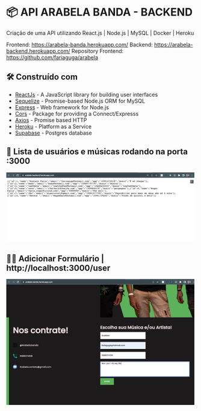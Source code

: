 # 📦 API ARABELA BANDA - BACKEND

Criação de uma API utilizando React.js | Node.js | MySQL | Docker | Heroku 

Frontend: https://arabela-banda.herokuapp.com/
Backend: https://arabela-backend.herokuapp.com/
Repository Frontend: https://github.com/fariaguga/arabela

## 🛠️ Construído com

* [ReactJs](https://reactjs.org/) - A JavaScript library for building user interfaces
* [Sequelize](https://www.npmjs.com/package/sequelize) - Promise-based Node.js ORM for MySQL
* [Express](https://expressjs.com/) - Web framework for Node.js
* [Cors](https://www.npmjs.com/package/cors) - Package for providing a Connect/Expresss
* [Axios](https://axios-http.com/docs/intro) - Promise based HTTP
* [Heroku](https://heroku.com/) - Platform as a Service
* [Supabase](https://supabase.com/) - Postgres database


## :man: Lista de usuários e músicas rodando na porta :3000
<img src="img/Backend.png" width="500px"/>

## :no_good_man: Adicionar Formulário | http://localhost:3000/user
<img src="img/Forms-a.png" width="500px"/>